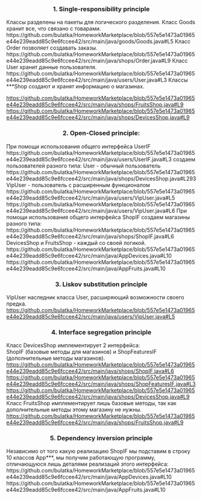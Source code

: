 <h3 align="center">1. Single-responsibility principle</h3>
Классы разделены на пакеты для логического разделения.  
Класс Goods хранит все, что связано с товарами.  https://github.com/bulatka/HomeworkMarketplace/blob/557e5e1473a01965e44e239eadd85c9e6fccee42/src/main/java/goods/Goods.java#L5  
Класс Order позволяет создавать заказы.  
https://github.com/bulatka/HomeworkMarketplace/blob/557e5e1473a01965e44e239eadd85c9e6fccee42/src/main/java/shops/Order.java#L9  
Класс User хранит данные пользователя.  
https://github.com/bulatka/HomeworkMarketplace/blob/557e5e1473a01965e44e239eadd85c9e6fccee42/src/main/java/users/User.java#L3  
Классы ***Shop создают и хранят информацию о магазинах.  

https://github.com/bulatka/HomeworkMarketplace/blob/557e5e1473a01965e44e239eadd85c9e6fccee42/src/main/java/shops/FruitsShop.java#L9  
https://github.com/bulatka/HomeworkMarketplace/blob/557e5e1473a01965e44e239eadd85c9e6fccee42/src/main/java/shops/DevicesShop.java#L9  

<h3 align="center">2. Open-Closed principle:</h3>
При помощи использования общего интерфейса UserIF  
https://github.com/bulatka/HomeworkMarketplace/blob/557e5e1473a01965e44e239eadd85c9e6fccee42/src/main/java/users/UserIF.java#L3  
создаем пользователей разного типа:  
User - обычный пользователь  
https://github.com/bulatka/HomeworkMarketplace/blob/557e5e1473a01965e44e239eadd85c9e6fccee42/src/main/java/shops/DevicesShop.java#L293  
VipUser - пользователь с расширенным функционалом  
https://github.com/bulatka/HomeworkMarketplace/blob/557e5e1473a01965e44e239eadd85c9e6fccee42/src/main/java/users/VipUser.java#L5  
https://github.com/bulatka/HomeworkMarketplace/blob/557e5e1473a01965e44e239eadd85c9e6fccee42/src/main/java/users/VipUser.java#L6  
При помощи использования общего интерфейса ShopIF создаем магазины разного типа:  
https://github.com/bulatka/HomeworkMarketplace/blob/557e5e1473a01965e44e239eadd85c9e6fccee42/src/main/java/shops/ShopIF.java#L6  
DevicesShop и FruitsShop - каждый со своей логикой.  
https://github.com/bulatka/HomeworkMarketplace/blob/557e5e1473a01965e44e239eadd85c9e6fccee42/src/main/java/AppDevices.java#L10  
https://github.com/bulatka/HomeworkMarketplace/blob/557e5e1473a01965e44e239eadd85c9e6fccee42/src/main/java/AppFruits.java#L10  

<h3 align="center">3. Liskov substitution principle</h3>

VipUser наследник класса User, расширяющий возможности своего предка.  
https://github.com/bulatka/HomeworkMarketplace/blob/557e5e1473a01965e44e239eadd85c9e6fccee42/src/main/java/users/VipUser.java#L5    

<h3 align="center">4. Interface segregation principle</h3>

Класс DevicesShop имплементирует 2 интерфейса:  
ShopIF (базовые методы для магазинов) и ShopFeaturesIF (дополнительные методы магазинов).  
https://github.com/bulatka/HomeworkMarketplace/blob/557e5e1473a01965e44e239eadd85c9e6fccee42/src/main/java/shops/ShopIF.java#L6  
https://github.com/bulatka/HomeworkMarketplace/blob/557e5e1473a01965e44e239eadd85c9e6fccee42/src/main/java/shops/ShopFeaturesIF.java#L3  
https://github.com/bulatka/HomeworkMarketplace/blob/557e5e1473a01965e44e239eadd85c9e6fccee42/src/main/java/shops/DevicesShop.java#L9  
Класс FruitsShop имплементирует лишь базовые методы, так как дополнительные методы этому магазину не нужны.  
https://github.com/bulatka/HomeworkMarketplace/blob/557e5e1473a01965e44e239eadd85c9e6fccee42/src/main/java/shops/FruitsShop.java#L9

<h3 align="center">5. Dependency inversion principle</h3>
Независимо от того какую реализацию ShopIF мы подставим в строку 10 классов App***, мы получим работающую программу, отличающуюся лишь деталями реализаций этого интерфейса:
https://github.com/bulatka/HomeworkMarketplace/blob/557e5e1473a01965e44e239eadd85c9e6fccee42/src/main/java/AppDevices.java#L10  
https://github.com/bulatka/HomeworkMarketplace/blob/557e5e1473a01965e44e239eadd85c9e6fccee42/src/main/java/AppFruits.java#L10  
